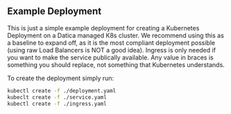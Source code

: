 Example Deployment
-----------------
This is just a simple example deployment for creating a Kubernetes Deployment on a Datica managed K8s cluster. We recommend using this as a baseline to expand off, as it is the most compliant deployment possible (using raw Load Balancers is NOT a good idea). Ingress is only needed if you want to make the service publically available. Any value in braces is something you should replace, not something that Kubernetes understands.

To create the deployment simply run:
```sh
kubectl create -f ./deployment.yaml
kubeclt create -f ./service.yaml
kubectl create -f ./ingress.yaml
```
